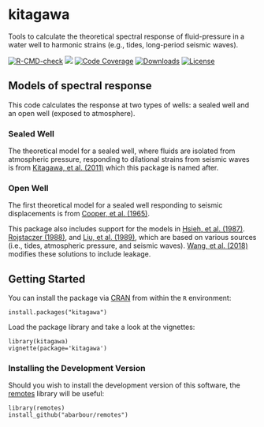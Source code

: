 # kitagawa

Tools to calculate the theoretical spectral response 
of fluid-pressure in a water well
to harmonic strains (e.g., tides, long-period seismic waves).

  <!-- badges: start -->
[![R-CMD-check](https://github.com/abarbour/kitagawa/workflows/R-CMD-check/badge.svg)](https://github.com/abarbour/kitagawa/actions)
[![](https://www.r-pkg.org/badges/version-last-release/kitagawa?color=green)](https://cran.r-project.org/package=kitagawa)
[![Code Coverage](https://codecov.io/github/abarbour/kitagawa/coverage.svg?branch=master)](https://app.codecov.io/github/abarbour/kitagawa?branch=master)
[![Downloads](https://cranlogs.r-pkg.org/badges/kitagawa)](https://www.r-pkg.org/pkg/kitagawa)
[![License](https://img.shields.io/badge/license-GPL-lightgrey.svg)](https://www.gnu.org/licenses/gpl-2.0.html)
  <!-- badges: end -->
  
## Models of spectral response

This code calculates the response at two types of wells: a sealed well and
an open well (exposed to atmosphere).

### Sealed Well

The theoretical model for a sealed well, where fluids are isolated from atmospheric pressure, 
responding to dilational strains from seismic waves is from 
[Kitagawa, et al. (2011)](https://doi.org/10.1029/2010JB007794 "Frequency characteristics of the response of water pressure in a closed well to volumetric strain in the high-frequency domain") which this package is named after.

### Open Well

The first theoretical model for a sealed well responding to seismic displacements is from 
[Cooper, et al. (1965)](https://doi.org/10.1029/JZ070i016p03915 "The response of well-aquifer systems to seismic waves").

This package also includes support for the models in
[Hsieh, et al. (1987)](https://doi.org/10.1029/WR023i010p01824 "Determination of aquifer transmissivity from Earth tide analysis").
[Rojstaczer (1988)](https://doi.org/10.1029/JB093iB11p13619 "Intermediate period response of water levels in wells to crustal strain: Sensitivity and noise level"), and
[Liu, et al. (1989)](https://doi.org/10.1029/JB094iB07p09453 "Seismically induced water level fluctuations in the Wali Well, Beijing, China"), which are based on various sources (i.e., tides, atmospheric pressure, and seismic waves).
[Wang, et al. (2018)](https://doi.org/10.1029/2018WR022793 "Tidal Response of Groundwater in a LeakyAquifer—Application to Oklahoma") modifies these solutions to include leakage.
## Getting Started

You can install the package via
[CRAN](https://cran.r-project.org/package=kitagawa)
from within the `R` environment:

    install.packages("kitagawa")

Load the package library and take a look at the vignettes:

    library(kitagawa)
    vignette(package='kitagawa')
    
### Installing the Development Version

Should you wish to install the development version
of this software, the [remotes][2] library
will be useful:

    library(remotes)
    install_github("abarbour/remotes")

[2]: https://cran.r-project.org/package=remotes
